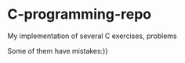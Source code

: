 # C-programming-repo
My implementation of several C exercises, problems

Some of them have mistakes:))


